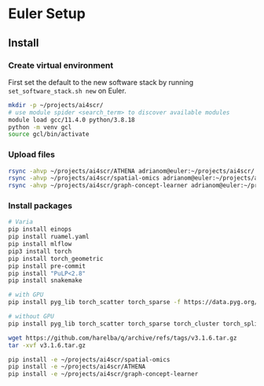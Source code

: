 # Euler Setup

## Install

### Create virtual environment

First set the default to the new software stack by running `set_software_stack.sh new` on Euler.

```bash
mkdir -p ~/projects/ai4scr/
# use module spider <search_term> to discover available modules
module load gcc/11.4.0 python/3.8.18
python -m venv gcl
source gcl/bin/activate
```

### Upload files

```bash
rsync -ahvp ~/projects/ai4scr/ATHENA adrianom@euler:~/projects/ai4scr/
rsync -ahvp ~/projects/ai4scr/spatial-omics adrianom@euler:~/projects/ai4scr/
rsync -ahvp ~/projects/ai4scr/graph-concept-learner adrianom@euler:~/projects/ai4scr/
```

### Install packages

```bash
# Varia
pip install einops
pip install ruamel.yaml
pip install mlflow
pip3 install torch
pip install torch_geometric
pip install pre-commit
pip install "PuLP<2.8"
pip install snakemake
```

```bash
# with GPU
pip install pyg_lib torch_scatter torch_sparse -f https://data.pyg.org/whl/torch-1.12.0+cu117.html

# without GPU
pip install pyg_lib torch_scatter torch_sparse torch_cluster torch_spline_conv -f https://data.pyg.org/whl/torch-2.0.0+cpu.html
```

```bash
wget https://github.com/harelba/q/archive/refs/tags/v3.1.6.tar.gz
tar -xvf v3.1.6.tar.gz

```

```bash
pip install -e ~/projects/ai4scr/spatial-omics
pip install -e ~/projects/ai4scr/ATHENA
pip install -e ~/projects/ai4scr/graph-concept-learner
```
